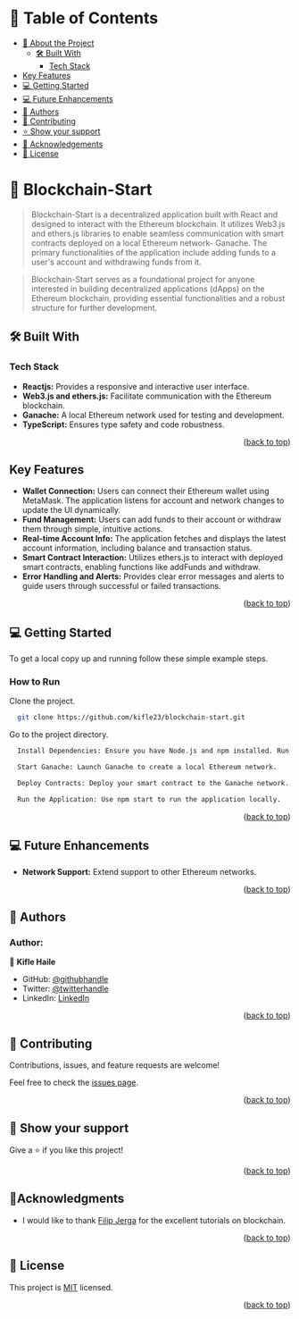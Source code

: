﻿<a name="readme-top"></a>

# 📗 Table of Contents

- [📖 About the Project](#about-project)
  - [🛠 Built With](#built-with)
    - [Tech Stack](#tech-stack)
- [Key Features](#key-features)
- [💻 Getting Started](#getting-started)
- [💻 Future Enhancements](#future-enhancements)
- [👥 Authors](#authors)
- [🤝 Contributing](#contributing)
- [⭐️ Show your support](#support)
- [🔭 Acknowledgements](#acknowledgements)
- [📝 License](#license)

<!-- PROJECT DESCRIPTION -->

# 🎯 Blockchain-Start<a name="about-project"></a>

> Blockchain-Start is a decentralized application built with React and designed to interact with the Ethereum blockchain. It utilizes Web3.js and ethers.js libraries to enable seamless communication with smart contracts deployed on a local Ethereum network- Ganache. The primary functionalities of the application include adding funds to a user's account and withdrawing funds from it.

> Blockchain-Start serves as a foundational project for anyone interested in building decentralized applications (dApps) on the Ethereum blockchain, providing essential functionalities and a robust structure for further development.

## 🛠 Built With <a name="built-with"></a>

### Tech Stack <a name="tech-stack"></a>

- **Reactjs:** Provides a responsive and interactive user interface.
- **Web3.js and ethers.js:** Facilitate communication with the Ethereum blockchain.
- **Ganache:** A local Ethereum network used for testing and development.
- **TypeScript:** Ensures type safety and code robustness.
<p align="right">(<a href="#readme-top">back to top</a>)</p>

<!-- Features -->

## Key Features <a name="key-features"></a>

- **Wallet Connection:** Users can connect their Ethereum wallet using MetaMask. The application listens for account and network changes to update the UI dynamically.
- **Fund Management:** Users can add funds to their account or withdraw them through simple, intuitive actions.
- **Real-time Account Info:** The application fetches and displays the latest account information, including balance and transaction status.
- **Smart Contract Interaction:** Utilizes ethers.js to interact with deployed smart contracts, enabling functions like addFunds and withdraw.
- **Error Handling and Alerts:** Provides clear error messages and alerts to guide users through successful or failed transactions.
<p align="right">(<a href="#readme-top">back to top</a>)</p>

## 💻 Getting Started <a name="getting-started"></a>

To get a local copy up and running follow these simple example steps.

### How to Run

Clone the project.

```bash
  git clone https://github.com/kifle23/blockchain-start.git
```

Go to the project directory.

```bash
  Install Dependencies: Ensure you have Node.js and npm installed. Run npm install to install all necessary dependencies.
```

```bash
  Start Ganache: Launch Ganache to create a local Ethereum network.
```

```bash
  Deploy Contracts: Deploy your smart contract to the Ganache network.
```

```bash
  Run the Application: Use npm start to run the application locally.
```

<p align="right">(<a href="#readme-top">back to top</a>)</p>

<!-- Future Enhancements -->

## 💻 Future Enhancements <a name="future-enhancements"></a>

- **Network Support:** Extend support to other Ethereum networks.
<p align="right">(<a href="#readme-top">back to top</a>)</p>

<!-- AUTHORS -->

## 👥 Authors <a name="authors"></a>

### Author:

👤 **Kifle Haile**

- GitHub: [@githubhandle](https://github.com/kifle23)
- Twitter: [@twitterhandle](https://twitter.com/KifleHaile12)
- LinkedIn: [LinkedIn](https://www.linkedin.com/in/kifle-haile)

<p align="right">(<a href="#readme-top">back to top</a>)</p>

<!-- CONTRIBUTING -->

## 🤝 Contributing <a name="contributing"></a>

Contributions, issues, and feature requests are welcome!

Feel free to check the [issues page](https://github.com/kifle23/blockchain-start/issues).

<p align="right">(<a href="#readme-top">back to top</a>)</p>

<!-- SUPPORT -->

## 👋 Show your support <a name="support"></a>

Give a ⭐️ if you like this project!

<p align="right">(<a href="#readme-top">back to top</a>)</p>

<!-- ACKNOWLEDGEMENTS -->

## 🔭Acknowledgments <a name="acknowledgements"></a>

- I would like to thank [Filip Jerga](https://www.youtube.com/@filipjerga3838) for the excellent tutorials on blockchain.
<p align="right">(<a href="#readme-top">back to top</a>)</p>

## 📝 License <a name="license"></a>

This project is [MIT](./LICENSE.md) licensed.

<p align="right">(<a href="#readme-top">back to top</a>)</p>

